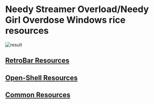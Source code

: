 # Needy Streamer Overload/Needy Girl Overdose Windows rice resources

![result](https://i.imgur.com/DIZ26F1.png)

## [RetroBar Resources](https://github.com/okklol/nso-rice-resources/tree/main/RetroBar%20Resorces)

## [Open-Shell Resources](https://github.com/okklol/nso-rice-resources/tree/main/Open-Shell%20Resources)

## [Common Resources](https://github.com/okklol/nso-rice-resources/tree/main/common)
